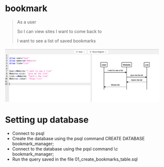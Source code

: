 # bookmark

>As a user
>
>So I can view sites I want to come back to
>
>I want to see a list of saved bookmarks

![Alt text](/dmimage.png?raw=true "Title")

# Setting up database
* Connect to psql
* Create the database using the psql command CREATE DATABASE bookmark_manager;
* Connect to the database using the pqsl command \c bookmark_manager;
* Run the query saved in the file 01_create_bookmarks_table.sql
